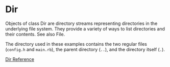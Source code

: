 # Dir

Objects of class Dir are directory streams representing directories in the
underlying file system. They provide a variety of ways to list directories and
their contents. See also File.

The directory used in these examples contains the two regular files
(`config.h` and `main.rb`), the parent directory (`..`), and the directory
itself (`.`).

[Dir Reference](https://ruby-doc.org/core-2.7.0/Dir.html)
